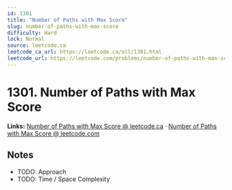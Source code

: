 ```yaml
--- 
id: 1301
title: "Number of Paths with Max Score"
slug: number-of-paths-with-max-score
difficulty: Hard
lock: Normal
source: leetcode.ca
leetcode_ca_url: https://leetcode.ca/all/1301.html
leetcode_url: https://leetcode.com/problems/number-of-paths-with-max-score/
---
```


# 1301. Number of Paths with Max Score

**Links:** [Number of Paths with Max Score @ leetcode.ca](https://leetcode.ca/all/1301.html) · [Number of Paths with Max Score @ leetcode.com](https://leetcode.com/problems/number-of-paths-with-max-score/)

## Notes
- TODO: Approach
- TODO: Time / Space Complexity
